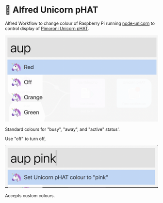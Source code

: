 # 🦄 Alfred Unicorn pHAT

Alfred Workflow to change colour of Raspberry Pi running [node-unicorn](https://github.com/davidsword/node-unicorn) to control display of [Pimoroni Unicorn pHAT](https://shop.pimoroni.com/products/unicorn-phat).

![](images/ex1.png)

Standard colours for "busy", "away", and "active" status'.

Use "off" to turn off,

![](images/ex2.png)

Accepts custom colours.
